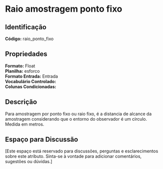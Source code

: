# Raio amostragem ponto fixo

## Identificação
**Código:** raio_ponto_fixo

## Propriedades
**Formato:** Float  
**Planilha:** esforco  
**Formato Entrada:** Entrada  
**Vocabulário Controlado:**   
**Colunas Condicionadas:**   

## Descrição
Para amostragem por ponto fixo ou raio fixo, é a distancia de alcance da amostragem considerando que o entorno do observador é um círculo. Medida em metros.

## Espaço para Discussão
[Este espaço está reservado para discussões, perguntas e esclarecimentos sobre este atributo. Sinta-se à vontade para adicionar comentários, sugestões ou dúvidas.]
